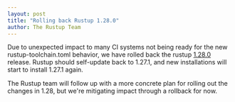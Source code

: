 ```yaml
---
layout: post
title: "Rolling back Rustup 1.28.0"
author: The Rustup Team
---
```


Due to unexpected impact to many CI systems not being ready for the new
rustup-toolchain.toml behavior, we have rolled back the rustup [1.28.0] release.
Rustup should self-update back to 1.27.1, and new installations will start to
install 1.27.1 again.

The Rustup team will follow up with a more concrete plan for rolling out the
changes in 1.28, but we're mitigating impact through a rollback for now.

[1.28.0]: /2025/03/02/Rustup-1.28.0.html
